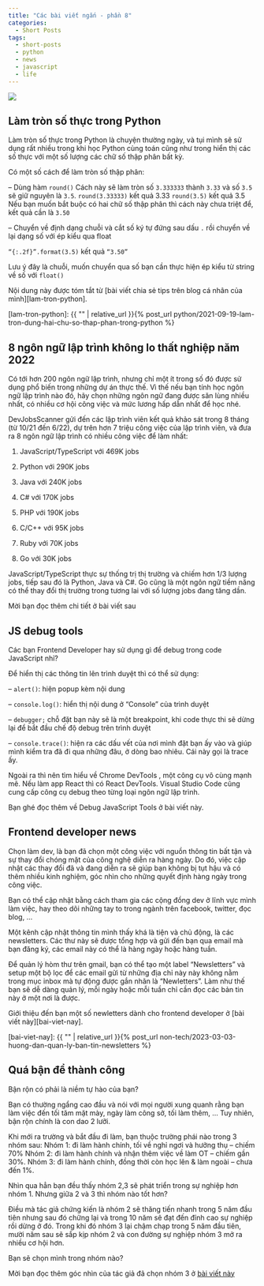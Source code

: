 ```yaml
---
title: "Các bài viết ngắn - phần 8"
categories:
  - Short Posts
tags:
  - short-posts
  - python
  - news
  - javascript
  - life
---
```

![](/assets/images/2022/08/2022-08-18-cac-bai-viet-ngan-phan-8-1.webp)

## Làm tròn số thực trong Python
Làm tròn số thực trong Python là chuyện thường ngày, và tụi mình sẽ sử dụng rất nhiều trong khi học Python cùng toán cũng như trong hiển thị các số thực với một số lượng các chữ số thập phân bất kỳ.

Có một số cách để làm tròn số thập phân:

– Dùng hàm `round()` Cách này sẽ làm tròn số `3.333333` thành `3.33` và số `3.5` sẽ giữ nguyên là `3.5`. 
`round(3.33333)` kết quả 3.33 `round(3.5)` kết quả 3.5 
Nếu bạn muốn bắt buộc có hai chữ số thập phân thì cách này chưa triệt để, kết quả cần là `3.50`

– Chuyển về định dạng chuỗi và cắt số ký tự đứng sau dấu `.` rồi chuyển về lại dạng số với ép kiểu qua float

`“{:.2f}”.format(3.5)` kết quả `“3.50”`

Lưu ý đây là chuỗi, muốn chuyển qua số bạn cần thực hiện ép kiểu từ string về số với `float()`

Nội dung này được tóm tắt từ [bài viết chia sẻ tips trên blog cá nhân của mình][lam-tron-python].

[lam-tron-python]: {{ "" | relative_url }}{% post_url python/2021-09-19-lam-tron-dung-hai-chu-so-thap-phan-trong-python %}

## 8 ngôn ngữ lập trình không lo thất nghiệp năm 2022
Có tới hơn 200 ngôn ngữ lập trình, nhưng chỉ một ít trong số đó được sử dụng phổ biến trong những dự án thực thế.
Vì thế nếu bạn tính học ngôn ngữ lập trình nào đó, hãy chọn những ngôn ngữ đang được săn lùng nhiều nhất, có nhiều cơ hội công việc và mức lương hấp dẫn nhất để học nhé.

DevJobsScanner gửi đến các lập trình viên kết quả khảo sát trong 8 tháng (từ 10/21 đến 6/22), dự trên hơn 7 triệu công việc của lập trình viên, và đưa ra 8 ngôn ngữ lập trình có nhiều công việc để làm nhất:

1. JavaScript/TypeScript với 469K jobs

2. Python với 290K jobs

3. Java với 240K jobs

4. C# với 170K jobs

5. PHP với 190K jobs

6. C/C++ với 95K jobs

7. Ruby với 70K jobs

8. Go với 30K jobs

JavaScript/TypeScript thực sự thống trị thị trường và chiếm hơn 1/3 lượng jobs, tiếp sau đó là Python, Java và C#. Go cũng là một ngôn ngữ tiềm năng có thể thay đổi thị trường trong tương lai với số lượng jobs đang tăng dần.

Mời bạn đọc thêm chi tiết ở bài viết sau

## JS debug tools
Các bạn Frontend Developer hay sử dụng gì để debug trong code JavaScript nhỉ?

Để hiển thị các thông tin lên trình duyệt thì có thể sử dụng:

– `alert()`: hiện popup kèm nội dung

– `console.log()`: hiển thị nội dung ở “Console” của trình duyệt

– `debugger;` chỗ đặt bạn này sẽ là một breakpoint, khi code thực thi sẽ dừng lại để bắt đầu chế độ debug trên trình duyệt

– `console.trace()`: hiện ra các dấu vết của nơi mình đặt bạn ấy vào và giúp mình kiểm tra đã đi qua những đâu, ở dòng bao nhiêu. Cái này gọi là trace ấy.


Ngoài ra thì nên tìm hiểu về Chrome DevTools , một công cụ vô cùng mạnh mẽ. Nếu làm app React thì có React DevTools. Visual Studio Code cũng cung cấp công cụ debug theo từng loại ngôn ngữ lập trình.

Bạn ghé đọc thêm về Debug JavaScript Tools ở bài viết này.

## Frontend developer news
Chọn làm dev, là bạn đã chọn một công việc với nguồn thông tin bất tận và sự thay đổi chóng mặt của công nghệ diễn ra hàng ngày. Do đó, việc cập nhật các thay đổi đã và đang diễn ra sẽ giúp bạn không bị tụt hậu và có thêm nhiều kinh nghiệm, góc nhìn cho những quyết định hàng ngày trong công việc.

Bạn có thể cập nhật bằng cách tham gia các cộng đồng dev ở lĩnh vực mình làm việc, hay theo dõi những tay to trong ngành trên facebook, twitter, đọc blog, …

Một kênh cập nhật thông tin mình thấy khá là tiện và chủ động, là các newsletters. Các thư này sẽ được tổng hợp và gửi đến bạn qua email mà bạn đăng ký, các email này có thể là hàng ngày hoặc hàng tuần.

Để quản lý hòm thư trên gmail, bạn có thể tạo một label “Newsletters” và setup một bộ lọc để các email gửi từ những địa chỉ này này không nằm trong mục inbox mà tự động được gắn nhãn là “Newletters”. Làm như thế bạn sẽ dễ dàng quản lý, mỗi ngày hoặc mỗi tuần chỉ cần đọc các bản tin này ở một nơi là được.

Giới thiệu đến bạn một số newletters dành cho frontend developer ở [bài viết này][bai-viet-nay].

[bai-viet-nay]: {{ "" | relative_url }}{% post_url non-tech/2023-03-03-huong-dan-quan-ly-ban-tin-newsletters %}

## Quá bận để thành công
Bận rộn có phải là niềm tự hào của bạn? 

Bạn có thường ngẩng cao đầu và nói với mọi người xung quanh rằng bạn làm việc đến tối tăm mặt mày, ngày làm công sở, tối làm thêm, … Tuy nhiên, bận rộn chính là con dao 2 lưỡi.

Khi mới ra trường và bắt đầu đi làm, bạn thuộc trường phái nào trong 3 nhóm sau:  Nhóm 1: đi làm hành chính, tối về nghỉ ngơi và hưởng thụ – chiếm 70%  Nhóm 2: đi làm hành chính và nhận thêm việc về làm OT – chiếm gần 30%.  Nhóm 3: đi làm hành chính, đồng thời còn học lên & làm ngoài – chưa đến 1%.

Nhìn qua hẳn bạn đều thấy nhóm 2,3 sẽ phát triển trong sự nghiệp hơn nhóm 1. Nhưng giữa 2 và 3 thì nhóm nào tốt hơn?

Điều mà tác giả chứng kiến là nhóm 2 sẽ thăng tiến nhanh trong 5 năm đầu tiên nhưng sau đó chững lại và trong 10 năm sẽ đạt đến đỉnh cao sự nghiệp rồi dừng ở đó. Trong khi đó nhóm 3 lại chậm chạp trong 5 năm đầu tiên, mười năm sau sẽ sắp kịp nhóm 2 và con đường sự nghiệp nhóm 3 mở ra nhiều cơ hội hơn.

Bạn sẽ chọn mình trong nhóm nào?

Mời bạn đọc thêm góc nhìn của tác giả đã chọn nhóm 3 ở [bài viết này](https://www.linkedin.com/posts/nguyenlonghaisharing_qu%C3%A1-b%E1%BA%ADn-%C4%91%E1%BB%83-kh%C3%B4ng-th%E1%BB%83-th%C3%A0nh-c%C3%B4ng-b%E1%BA%ADn-r%E1%BB%99n-activity-6956878997511168000-csHp)
